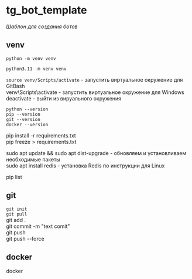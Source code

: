 # tg_bot_template

*Шаблон для создания ботов*



## venv
```
python -m venv venv
```
```
python3.11 -m venv venv
```
`source venv/Scripts/activate`               -  запустить виртуальное окружение для GitBash   
venv\Scripts\activate                      -  запустить виртуальное окружение для Windows  
deactivate                                 -  выйти из вируального окружения  
```
python --version  
pip --version  
git --version  
docker --version  
```
pip install -r requirements.txt  
pip freeze > requirements.txt  

sudo apt update && sudo apt dist-upgrade   -  обновляем и установливаем необходимые пакеты  
sudo apt install redis                     -  установка Redis по инструкции для Linux  

pip list  

## git

`git init`  
`git pull`  
git add .  
git commit -m "text comit"  
git push  
git push --force  


## docker

docker
